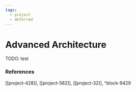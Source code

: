 ```yaml
---
tags:
  - project
  - deferred
---
```


# Advanced Architecture

TODO: test



### References
[[project-428]], [[project-582]], [[project-32]], ^block-9429
